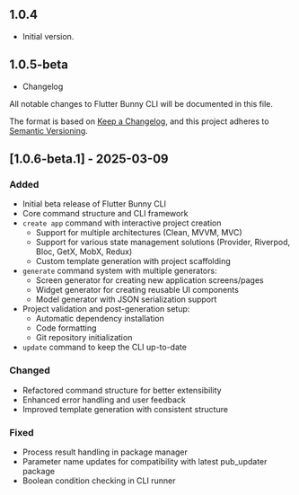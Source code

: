 ## 1.0.4

- Initial version.

## 1.0.5-beta

- Changelog

All notable changes to Flutter Bunny CLI will be documented in this file.

The format is based on [Keep a Changelog](https://keepachangelog.com/en/1.0.0/),
and this project adheres to [Semantic Versioning](https://semver.org/spec/v2.0.0.html).

## [1.0.6-beta.1] - 2025-03-09

### Added

- Initial beta release of Flutter Bunny CLI
- Core command structure and CLI framework
- `create app` command with interactive project creation
  - Support for multiple architectures (Clean, MVVM, MVC)
  - Support for various state management solutions (Provider, Riverpod, Bloc, GetX, MobX, Redux)
  - Custom template generation with project scaffolding
- `generate` command system with multiple generators:
  - Screen generator for creating new application screens/pages
  - Widget generator for creating reusable UI components
  - Model generator with JSON serialization support
- Project validation and post-generation setup:
  - Automatic dependency installation
  - Code formatting
  - Git repository initialization
- `update` command to keep the CLI up-to-date

### Changed

- Refactored command structure for better extensibility
- Enhanced error handling and user feedback
- Improved template generation with consistent structure

### Fixed

- Process result handling in package manager
- Parameter name updates for compatibility with latest pub_updater package
- Boolean condition checking in CLI runner
